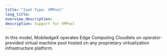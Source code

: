 ```yaml
---
title: "IaaS Type: VMPool"
long_title:
overview_description:
description: Support for VMPool
---
```


In this model, MobiledgeX operates Edge Computing Cloudlets on operator-provided virtual machine pool hosted on any proprietary virtualization infrastructure platform.

